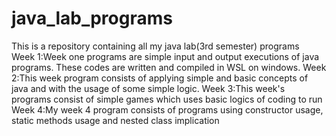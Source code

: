 # java_lab_programs
This is a repository containing all my java lab(3rd semester) programs  
Week 1:Week one programs are simple input and output executions of java programs. These codes are written and compiled in WSL on windows.
Week 2:This week program consists of applying simple and basic concepts of java and with the usage of some simple logic.
Week 3:This week's programs consist of simple games which uses basic logics of coding to run
Week 4:My week 4 program consists of programs using constructor usage, static methods usage and nested class implication
